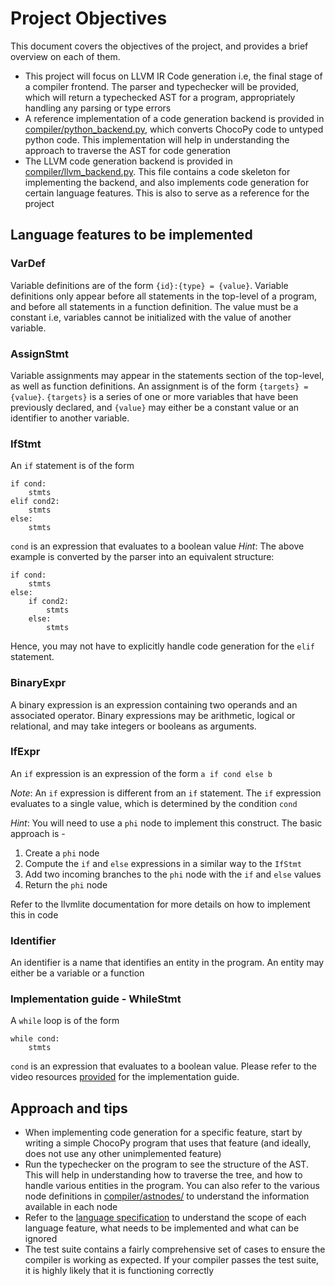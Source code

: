 # Project Objectives
This document covers the objectives of the project, and provides a brief overview on each of them.

- This project will focus on LLVM IR Code generation i.e, the final stage of a compiler frontend. The parser and typechecker will be provided, which will return a typechecked AST for a program, appropriately handling any parsing or type errors
- A reference implementation of a code generation backend is provided in [compiler/python_backend.py](./compiler/python_backend.py), which converts ChocoPy code to untyped python code. This implementation will help in understanding the approach to traverse the AST for code generation
- The LLVM code generation backend is provided in [compiler/llvm_backend.py](./compiler/llvm_backend.py). This file contains a code skeleton for implementing the backend, and also implements code generation for certain language features. This is also to serve as a reference for the project

## Language features to be implemented
### VarDef
Variable definitions are of the form `{id}:{type} = {value}`. Variable definitions only appear before all statements in the top-level of a program, and before all statements in a function definition. The value must be a constant i.e, variables cannot be initialized with the value of another variable.
### AssignStmt
Variable assignments may appear in the statements section of the top-level, as well as function definitions. An assignment is of the form `{targets} = {value}`. `{targets}` is a series of one or more variables that have been previously declared, and `{value}` may either be a constant value or an identifier to another variable.
### IfStmt
An `if` statement is of the form
```
if cond:
	stmts
elif cond2:
	stmts
else:
	stmts
```
`cond` is an expression that evaluates to a boolean value
_Hint_: The above example is converted by the parser into an equivalent structure:
```
if cond:
	stmts
else:
	if cond2:
		stmts
	else:
		stmts
```
Hence, you may not have to explicitly handle code generation for the `elif` statement.
### BinaryExpr
A binary expression is an expression containing two operands and an associated operator. Binary expressions may be arithmetic, logical or relational, and may take integers or booleans as arguments.
### IfExpr
An `if` expression is an expression of the form `a if cond else b`

_Note_: An `if` expression is different from an `if` statement. The `if` expression evaluates to a single value, which is determined by the condition `cond`

_Hint_: You will need to use a `phi` node to implement this construct. The basic approach is -
1. Create a `phi` node
2. Compute the `if` and `else` expressions in a similar way to the `IfStmt`
3. Add two incoming branches to the `phi` node with the `if` and `else` values
4. Return the `phi` node

Refer to the llvmlite documentation for more details on how to implement this in code
### Identifier
An identifier is a name that identifies an entity in the program. An entity may either be a variable or a function

### Implementation guide - WhileStmt
A `while` loop is of the form
```
while cond:
	stmts
```
`cond` is an expression that evaluates to a boolean value.
Please refer to the video resources [provided](https://drive.google.com/drive/folders/1Xc3tFMkWHIvOepwZyWj1mSYqwy-0RLWg?usp=sharing) for the implementation guide.

## Approach and tips
- When implementing code generation for a specific feature, start by writing a simple ChocoPy program that uses that feature (and ideally, does not use any other unimplemented feature)
- Run the typechecker on the program to see the structure of the AST. This will help in understanding how to traverse the tree, and how to handle various entities in the program. You can also refer to the various node definitions in [compiler/astnodes/](./compiler/astnodes/) to understand the information available in each node
- Refer to the [language specification](./SPEC.md) to understand the scope of each language feature, what needs to be implemented and what can be ignored
- The test suite contains a fairly comprehensive set of cases to ensure the compiler is working as expected. If your compiler passes the test suite, it is highly likely that it is functioning correctly
